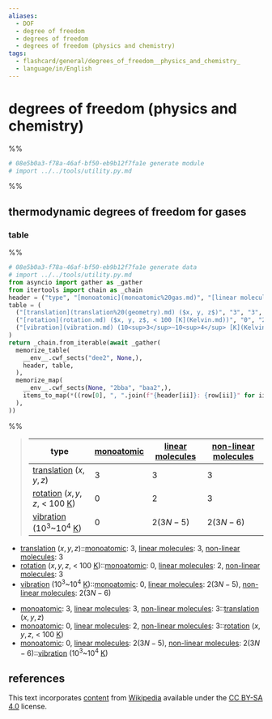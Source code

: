 ```yaml
---
aliases:
  - DOF
  - degree of freedom
  - degrees of freedom
  - degrees of freedom (physics and chemistry)
tags:
  - flashcard/general/degrees_of_freedom__physics_and_chemistry_
  - language/in/English
---
```


# degrees of freedom (physics and chemistry)

%%

```Python
# 08e5b0a3-f78a-46af-bf50-eb9b12f7fa1e generate module
# import ../../tools/utility.py.md
```

%%

## thermodynamic degrees of freedom for gases

### table

%%

```Python
# 08e5b0a3-f78a-46af-bf50-eb9b12f7fa1e generate data
# import ../../tools/utility.py.md
from asyncio import gather as _gather
from itertools import chain as _chain
header = ("type", "[monoatomic](monoatomic%20gas.md)", "[linear molecules](linear%20molecular%20geometry.md)", "[non-linear molecules](molecular%20geometry.md)",)
table = (
  ("[translation](translation%20(geometry).md) ($x, y, z$)", "3", "3", "3",),
  ("[rotation](rotation.md) ($x, y, z$, < 100 [K](Kelvin.md))", "0", "2", "3",),
  ("[vibration](vibration.md) (10<sup>3</sup>~10<sup>4</sup> [K](Kelvin.md))", "0", "$2(3N - 5)$", "$2(3N - 6)$",),
)
return _chain.from_iterable(await _gather(
  memorize_table(
    __env__.cwf_sects("dee2", None,),
    header, table,
  ),
  memorize_map(
    __env__.cwf_sects(None, "2bba", "baa2",),
    items_to_map(*((row[0], ", ".join(f"{header[ii]}: {row[ii]}" for ii in range(1, 4)),) for row in table)),
  ),
))
```

%%

<!--08e5b0a3-f78a-46af-bf50-eb9b12f7fa1e generate section="dee2"--><!-- The following content is generated at 2023-12-17T18:44:27.093167+08:00. Any edits will be overridden! -->

> | type | [monoatomic](monoatomic%20gas.md) | [linear molecules](linear%20molecular%20geometry.md) | [non-linear molecules](molecular%20geometry.md) |
> |-|-|-|-|
> | [translation](translation%20(geometry).md) ($x, y, z$) | 3 | 3 | 3 |
> | [rotation](rotation.md) ($x, y, z$, < 100 [K](Kelvin.md)) | 0 | 2 | 3 |
> | [vibration](vibration.md) (10<sup>3</sup>~10<sup>4</sup> [K](Kelvin.md)) | 0 | $2(3N - 5)$ | $2(3N - 6)$ |

<!--/08e5b0a3-f78a-46af-bf50-eb9b12f7fa1e-->

<!--08e5b0a3-f78a-46af-bf50-eb9b12f7fa1e generate section="2bba"--><!-- The following content is generated at 2024-01-04T20:17:51.551995+08:00. Any edits will be overridden! -->

- [translation](translation%20(geometry).md) ($x, y, z$)::[monoatomic](monoatomic%20gas.md): 3, [linear molecules](linear%20molecular%20geometry.md): 3, [non-linear molecules](molecular%20geometry.md): 3
- [rotation](rotation.md) ($x, y, z$, < 100 [K](Kelvin.md))::[monoatomic](monoatomic%20gas.md): 0, [linear molecules](linear%20molecular%20geometry.md): 2, [non-linear molecules](molecular%20geometry.md): 3
- [vibration](vibration.md) (10<sup>3</sup>~10<sup>4</sup> [K](Kelvin.md))::[monoatomic](monoatomic%20gas.md): 0, [linear molecules](linear%20molecular%20geometry.md): $2(3N - 5)$, [non-linear molecules](molecular%20geometry.md): $2(3N - 6)$

<!--/08e5b0a3-f78a-46af-bf50-eb9b12f7fa1e-->

<!--08e5b0a3-f78a-46af-bf50-eb9b12f7fa1e generate section="baa2"--><!-- The following content is generated at 2024-01-04T20:17:51.576010+08:00. Any edits will be overridden! -->

- [monoatomic](monoatomic%20gas.md): 3, [linear molecules](linear%20molecular%20geometry.md): 3, [non-linear molecules](molecular%20geometry.md): 3::[translation](translation%20(geometry).md) ($x, y, z$)
- [monoatomic](monoatomic%20gas.md): 0, [linear molecules](linear%20molecular%20geometry.md): 2, [non-linear molecules](molecular%20geometry.md): 3::[rotation](rotation.md) ($x, y, z$, < 100 [K](Kelvin.md))
- [monoatomic](monoatomic%20gas.md): 0, [linear molecules](linear%20molecular%20geometry.md): $2(3N - 5)$, [non-linear molecules](molecular%20geometry.md): $2(3N - 6)$::[vibration](vibration.md) (10<sup>3</sup>~10<sup>4</sup> [K](Kelvin.md))

<!--/08e5b0a3-f78a-46af-bf50-eb9b12f7fa1e-->

## references

This text incorporates [content](https://en.wikipedia.org/wiki/degrees_of_freedom_(physics_and_chemistry)) from [Wikipedia](Wikipedia.md) available under the [CC BY-SA 4.0](https://creativecommons.org/licenses/by-sa/4.0/) license.
